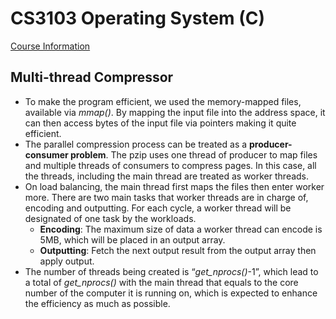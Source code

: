 # CS3103 Operating System (C) 
[Course Information](http://www.cityu.edu.hk/catalogue/ug/201617/course/CS3103.htm) 

## Multi-thread Compressor
* To make the program efficient, we used the memory-mapped files, available via *mmap()*. By mapping the input file into the address space, it can then access bytes of the input file via pointers making it quite efficient.
* The parallel compression process can be treated as a **producer-consumer problem**. The pzip uses one thread of producer to map files and multiple threads of consumers to compress pages. In this case, all the threads, including the main thread are treated as worker threads.
* On load balancing, the main thread first maps the files then enter worker more. There are two main tasks that worker threads are in charge of, encoding and outputting. For each cycle, a worker thread will be designated of one task by the workloads.
	* **Encoding**: The maximum size of data a worker thread can encode is 5MB, which will be placed in an output array.
	* **Outputting**: Fetch the next output result from the output array then apply output.
* The number of threads being created is “*get_nprocs()*-1”, which lead to a total of *get_nprocs()* with the main thread that equals to the core number of the computer it is running on, which is expected to enhance the efficiency as much as possible.